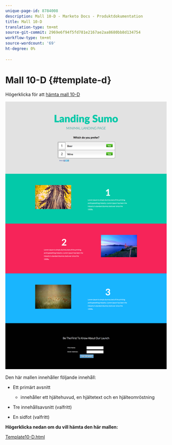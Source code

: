```yaml
---
unique-page-id: 8784008
description: Mall 10-D - Marketo Docs - Produktdokumentation
title: Mall 10-D
translation-type: tm+mt
source-git-commit: 2969e6f94f5fd781e2167ae2aa8680bb8d134754
workflow-type: tm+mt
source-wordcount: '69'
ht-degree: 0%

---
```



# Mall 10-D {#template-d}

Högerklicka för att [hämta mall 10-D](http://docs.marketo.com/download/attachments/8784008/template-10d.html?version=2&amp;modificationdate=1438210947000&amp;api=v2)

![](assets/image2015-7-27-11-3a3-3a12.png)

Den här mallen innehåller följande innehåll:

* Ett primärt avsnitt

   * innehåller ett hjältehuvud, en hjältetext och en hjälteomröstning

* Tre innehållsavsnitt (valfritt)
* En sidfot (valfritt)

**Högerklicka nedan om du vill hämta den här mallen:**

[Template10-D.html](http://docs.marketo.com/download/attachments/8784008/template-10d.html?version=2&amp;modificationdate=1438210947000&amp;api=v2)
